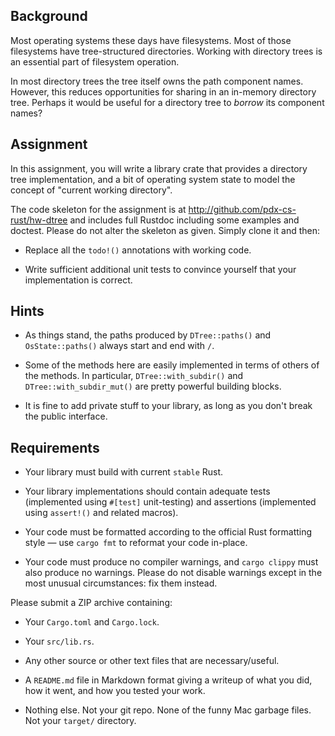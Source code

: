 ## Background

Most operating systems these days have filesystems. Most of
those filesystems have tree-structured directories. Working
with directory trees is an essential part of filesystem
operation.

In most directory trees the tree itself owns the path
component names. However, this reduces opportunities for
sharing in an in-memory directory tree. Perhaps it would be
useful for a directory tree to *borrow* its component names?

## Assignment

In this assignment, you will write a library crate that
provides a directory tree implementation, and a bit of
operating system state to model the concept of "current
working directory".

The code skeleton for the assignment is at
<http://github.com/pdx-cs-rust/hw-dtree> and includes
full Rustdoc including some examples and doctest. Please do
not alter the skeleton as given. Simply clone it and then:

* Replace all the `todo!()` annotations with working code.

* Write sufficient additional unit tests to convince
  yourself that your implementation is correct.

## Hints

* As things stand, the paths produced by `DTree::paths()`
  and `OsState::paths()` always start and end with `/`.

* Some of the methods here are easily implemented in terms
  of others of the methods. In particular,
  `DTree::with_subdir()` and `DTree::with_subdir_mut()` are
  pretty powerful building blocks.

* It is fine to add private stuff to your library, as long
  as you don't break the public interface.

## Requirements

* Your library must build with current `stable` Rust.

* Your library implementations should contain adequate tests
  (implemented using `#[test]` unit-testing) and assertions
  (implemented using `assert!()` and related macros).

* Your code must be formatted according to the official Rust
  formatting style — use `cargo fmt` to reformat your code
  in-place.

* Your code must produce no compiler warnings, and `cargo
  clippy` must also produce no warnings. Please do not
  disable warnings except in the most unusual circumstances:
  fix them instead.

Please submit a ZIP archive containing:

* Your `Cargo.toml` and `Cargo.lock`.

* Your `src/lib.rs`.

* Any other source or other text files that are
  necessary/useful.

* A `README.md` file in Markdown format giving a writeup of
  what you did, how it went, and how you tested your work.

* Nothing else. Not your git repo. None of the funny Mac
  garbage files. Not your `target/` directory.
